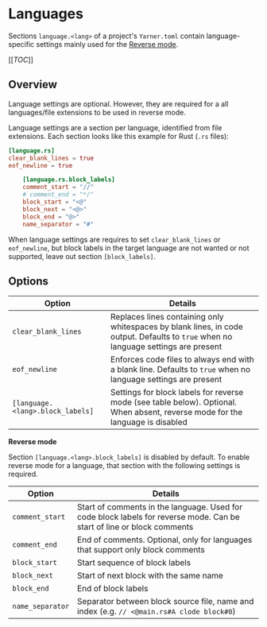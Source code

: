 # Languages

Sections `language.<lang>` of a project's `Yarner.toml` contain language-specific settings mainly used for the [Reverse mode](./reverse-mode.md).

[[_TOC_]]

## Overview

Language settings are optional. However, they are required for a all languages/file extensions to be used in reverse mode.

Language settings are a section per language, identified from file extensions. Each section looks like this example for Rust (`.rs` files):

```toml
[language.rs]
clear_blank_lines = true
eof_newline = true

    [language.rs.block_labels]
    comment_start = "//"
    # comment_end = "*/"
    block_start = "<@"
    block_next = "<@>"
    block_end = "@>"
    name_separator = "#"
```

When language settings are requires to set `clear_blank_lines` or `eof_newline`,
but block labels in the target language are not wanted or not supported, leave out section `[block_labels]`.

## Options

| Option                                 | Details                                                                                                                             |
| -------------------------------------- | ----------------------------------------------------------------------------------------------------------------------------------- |
| `clear_blank_lines`                    | Replaces lines containing only whitespaces by blank lines, in code output. Defaults to `true` when no language settings are present |
| `eof_newline`                          | Enforces code files to always end with a blank line. Defaults to `true` when no language settings are present                       |
| `[language.<lang>.block_labels]`       | Settings for block labels for reverse mode (see table below). Optional. When absent, reverse mode for the language is disabled      |

**Reverse mode**

Section `[language.<lang>.block_labels]` is disabled by default. To enable reverse mode for a language, that section with the following settings is required.

| Option              | Details                                                                                                                             |
| ------------------- | ----------------------------------------------------------------------------------------------------------------------------------- |
| `comment_start`     | Start of comments in the language. Used for code block labels for reverse mode. Can be start of line or block comments              |
| `comment_end`       | End of comments. Optional, only for languages that support only block comments                                                      |
| `block_start`       | Start sequence of block labels                                                                                                      |
| `block_next`        | Start of next block with the same name                                                                                              |
| `block_end`         | End of block labels                                                                                                                 |
| `name_separator`    | Separator between block source file, name and index (e.g. `// <@main.rs#A clode block#0`)                                           |

